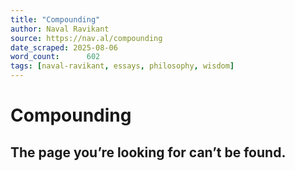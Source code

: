 ```yaml
---
title: "Compounding"
author: Naval Ravikant
source: https://nav.al/compounding
date_scraped: 2025-08-06
word_count:      602
tags: [naval-ravikant, essays, philosophy, wisdom]
---
```


# Compounding

## The page you’re looking for can’t be found.
